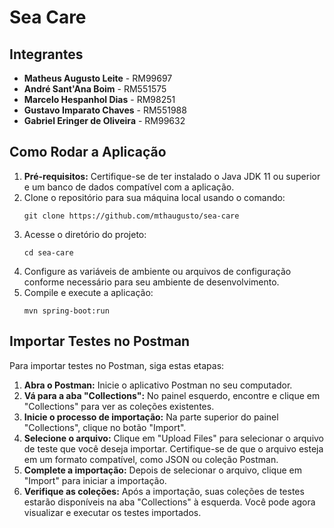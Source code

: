<h1>Sea Care</h1>

<h2>Integrantes</h2>

<ul>
    <li><strong>Matheus Augusto Leite</strong> - RM99697</li>
    <li><strong>André Sant'Ana Boim</strong> - RM551575</li>
    <li><strong>Marcelo Hespanhol Dias</strong> - RM98251</li>
    <li><strong>Gustavo Imparato Chaves</strong> - RM551988</li>
    <li><strong>Gabriel Eringer de Oliveira</strong> - RM99632</li>
</ul>


<h2>Como Rodar a Aplicação</h2>

<ol>
    <li><strong>Pré-requisitos:</strong> Certifique-se de ter instalado o Java JDK 11 ou superior e um banco de dados compatível com a aplicação.</li>
    <li>Clone o repositório para sua máquina local usando o comando:
        <pre><code>git clone https://github.com/mthaugusto/sea-care</code></pre>
    </li>
    <li>Acesse o diretório do projeto:
        <pre><code>cd sea-care</code></pre>
    </li>
    <li>Configure as variáveis de ambiente ou arquivos de configuração conforme necessário para seu ambiente de desenvolvimento.</li>
    <li>Compile e execute a aplicação:
        <pre><code>mvn spring-boot:run</code></pre>
    </li>
</ol>

<h2>Importar Testes no Postman</h2>
<p>Para importar testes no Postman, siga estas etapas:</p>

<ol>
    <li><strong>Abra o Postman:</strong> Inicie o aplicativo Postman no seu computador.</li>
    <li><strong>Vá para a aba "Collections":</strong> No painel esquerdo, encontre e clique em "Collections" para ver as coleções existentes.</li>
    <li><strong>Inicie o processo de importação:</strong> Na parte superior do painel "Collections", clique no botão "Import".</li>
    <li><strong>Selecione o arquivo:</strong> Clique em "Upload Files" para selecionar o arquivo de teste que você deseja importar. Certifique-se de que o arquivo esteja em um formato compatível, como JSON ou coleção Postman.</li>
    <li><strong>Complete a importação:</strong> Depois de selecionar o arquivo, clique em "Import" para iniciar a importação.</li>
    <li><strong>Verifique as coleções:</strong> Após a importação, suas coleções de testes estarão disponíveis na aba "Collections" à esquerda. Você pode agora visualizar e executar os testes importados.</li>
</ol>
